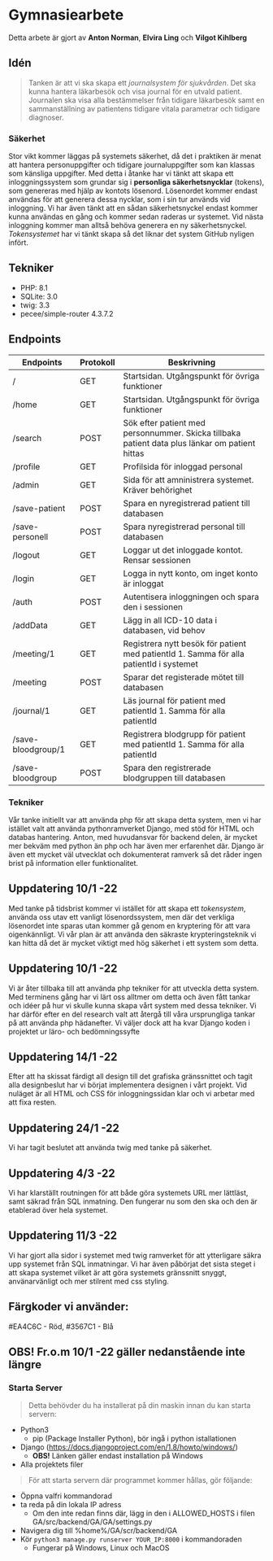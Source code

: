 # Gymnasiearbete
Detta arbete är gjort av **Anton Norman**, **Elvira Ling** och **Vilgot Kihlberg**
## Idén
> Tanken är att vi ska skapa ett *journalsystem för sjukvården*. 
> Det ska kunna hantera läkarbesök och visa journal för en utvald patient.
> Journalen ska visa alla bestämmelser från tidigare läkarbesök samt en sammanställning
> av patientens tidigare vitala parametrar och tidigare diagnoser.

### Säkerhet
Stor vikt kommer läggas på systemets säkerhet, då det i praktiken är menat att hantera personuppgifter och tidigare journaluppgifter 
som kan klassas som känsliga uppgifter. Med detta i åtanke har vi tänkt att skapa ett inloggningssystem som grundar sig i 
**personliga säkerhetsnycklar** (tokens), som genereras med hjälp av kontots lösenord. Lösenordet kommer endast användas för att 
generera dessa nycklar, som i sin tur används vid inloggning. Vi har även tänkt att en sådan säkerhetsnyckel endast kommer kunna 
användas en gång och kommer sedan raderas ur systemet. Vid nästa inloggning kommer man alltså behöva generera en ny säkerhetsnyckel. 
*Tokensystemet* har vi tänkt skapa så det liknar det system GitHub nyligen infört.

## Tekniker
- PHP: 8.1
- SQLite: 3.0
- twig: 3.3
- pecee/simple-router 4.3.7.2

## Endpoints
|Endpoints          |Protokoll  |Beskrivning              |
|-------------------|-----------|-------------------------|
|/                  |GET        |Startsidan. Utgångspunkt för övriga funktioner|
|/home              |GET        |Startsidan. Utgångspunkt för övriga funktioner|
|/search            |POST       |Sök efter patient med personnummer. Skicka tillbaka patient data plus länkar om patient hittas|
|/profile           |GET        |Profilsida för inloggad personal|
|/admin             |GET        |Sida för att amninistrera systemet. Kräver behörighet|
|/save-patient      |POST       |Spara en nyregistrerad patient till databasen|
|/save-personell    |POST       |Spara nyregistrerad personal till databasen|
|/logout            |GET        |Loggar ut det inloggade kontot. Rensar sessionen|
|/login             |GET        |Logga in nytt konto, om inget konto är inloggat|
|/auth              |POST       |Autentisera inloggningen och spara den i sessionen|
|/addData           |GET        |Lägg in all ICD-10 data i databasen, vid behov|
|/meeting/1         |GET        |Registrera nytt besök för patient med patientId 1. Samma för alla patientId i systemet|
|/meeting           |POST       |Sparar det registerade mötet till databasen|
|/journal/1          |GET        |Läs journal för patient med patientId 1. Samma för alla patientId|
|/save-bloodgroup/1 |GET        |Registrera blodgrupp för patient med patientId 1. Samma för alla patientId|
|/save-bloodgroup   |POST       |Spara den registrerade blodgruppen till databasen|



### Tekniker
Vår tanke initiellt var att använda php för att skapa detta system, men vi har istället valt att använda pythonramverket 
Django, med stöd för HTML och databas hantering. Anton, med huvudansvar för backend delen, är mycket mer bekväm med python 
än php och har även mer erfarenhet där. Django är även ett mycket väl utvecklat och dokumenterat ramverk så det råder ingen brist 
på information eller funktionalitet. 

## Uppdatering 10/1 -22
Med tanke på tidsbrist kommer vi istället för att skapa ett *tokensystem*, använda oss utav ett vanligt lösenordssystem, men där det verkliga
lösenordet inte sparas utan kommer gå genom en kryptering för att vara oigenkännligt. Vi vår plan är att använda den säkraste krypteringsteknik
vi kan hitta då det är mycket viktigt med hög säkerhet i ett system som detta.


## Uppdatering 10/1 -22 
Vi är åter tillbaka till att använda php tekniker för att utveckla detta system. Med terminens gång har vi lärt oss alltmer om detta och även 
fått tankar och idéer på hur vi skulle kunna skapa vårt system med dessa tekniker. Vi har därför efter en del research valt att återgå till våra
ursprungliga tankar på att använda php hädanefter. Vi väljer dock att ha kvar Django koden i projektet ur läro- och bedömningssyfte

## Uppdatering 14/1 -22
Efter att ha skissat färdigt all design till det grafiska gränssnittet och tagit alla designbeslut har vi börjat implementera
designen i vårt projekt. Vid nuläget är all HTML och CSS för inloggningssidan klar och vi arbetar med att fixa resten.

## Uppdatering 24/1 -22
Vi har tagit beslutet att använda twig med tanke på säkerhet.

## Uppdatering 4/3 -22
Vi har klarställt routningen för att både göra systemets URL mer lättläst, samt säkrad från SQL inmatning. Den fungerar nu som den ska 
och den är etablerad över hela systemet. 

## Uppdatering 11/3 -22
Vi har gjort alla sidor i systemet med twig ramverket för att ytterligare säkra upp systemet från 
SQL inmatningar. Vi har även påbörjat det sista steget i att skapa systemet vilket är att göra 
systemets gränssnitt snyggt, använarvänligt och mer stilrent med css styling. 

## Färgkoder vi använder:
#EA4C6C - Röd,
#3567C1 - Blå


## **OBS!** Fr.o.m 10/1 -22 gäller nedanstående inte längre
### Starta Server
>Detta behövder du ha installerat på din maskin innan du kan starta servern:
* Python3 
    * pip (Package Installer Python), bör ingå i python istallationen
* Django (https://docs.djangoproject.com/en/1.8/howto/windows/)
    * **OBS!** Länken gäller endast installation på Windows
* Alla projektets filer

> För att starta servern där programmet kommer hållas, gör följande: 
* Öppna valfri kommandorad
* ta reda på din lokala IP adress
    * Om den inte redan finns där, lägg in den i ALLOWED_HOSTS i filen GA/src/backend/GA/GA/settings.py
* Navigera dig till %home%/GA/scr/backend/GA
* Kör ```python3 manage.py runserver YOUR_IP:8000``` i kommandoraden
    * Fungerar på Windows, Linux och MacOS
    